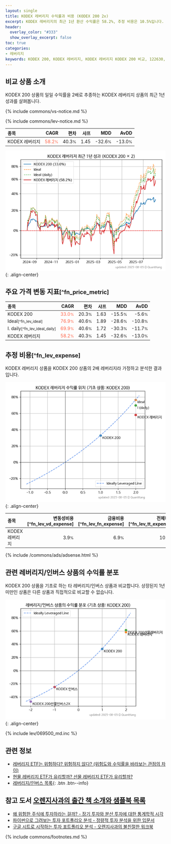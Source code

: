 ```yaml
---
layout: single
title: KODEX 레버리지 수익률과 비용 (KODEX 200 2x)
excerpt: KODEX 레버리지의 최근 1년 환산 수익률은 58.2%, 추정 비용은 10.5%입니다.
header:
  overlay_color: "#333"
  show_overlay_excerpt: false
toc: true
categories:
- 레버리지
keywords: KODEX 200, KODEX 레버리지, KODEX 레버리지 KODEX 200 비교, 122630, 069500, 122630 122630 비교
---
```


## 비교 상품 소개


KODEX 200 상품의 일일 수익률을 2배로 추종하는 KODEX 레버리지 상품의 최근 1년 성과를 살펴봅니다.





{% include commons/vs-notice.md %}

{% include commons/lev-notice.md %}

| **종목** | **CAGR** | **편차** | **샤프** | **MDD** | **AvDD** |
| :------------ | ------: | -----------: | -------: | ------: | -------: |
| KODEX 레버리지 | <span style="color: tomato">58.2<small>%</small></span> | 40.3<small>%</small> | 1.45 | -32.6<small>%</small> | -13.0<small>%</small> |

<!-- more -->


![KODEX 레버리지](/lev/images/122630.png){: .align-center}


## 주요 가격 변동 지표<small>[^fn_price_metric]</small>


| **종목** | **CAGR** | **편차** | **샤프** | **MDD** | **AvDD** |
| :------------ | ------: | -----------: | -------: | ------: | -------: |
| KODEX 200 | <span style="color: tomato">33.0<small>%</small></span> | 20.3<small>%</small> | 1.63 | -15.5<small>%</small> | -5.6<small>%</small> |
| Ideal<small>[^fn_lev_ideal]</small> | <span style="color: tomato">76.9<small>%</small></span> | 40.6<small>%</small> | 1.89 | -28.6<small>%</small> | -10.8<small>%</small> |
| I. daily<small>[^fn_lev_ideal_daily]</small> | <span style="color: tomato">69.9<small>%</small></span> | 40.6<small>%</small> | 1.72 | -30.3<small>%</small> | -11.7<small>%</small> |
| KODEX 레버리지 | <span style="color: tomato">58.2<small>%</small></span> | 40.3<small>%</small> | 1.45 | -32.6<small>%</small> | -13.0<small>%</small> |


## 추정 비용<small>[^fn_lev_expense]</small><a id="expense"></a>

KODEX 레버리지 상품을 KODEX 200 상품의 2배 레버리지라 가정하고 분석한 결과입니다.

![KODEX 레버리지](/lev/images/122630_ideal.png){: .align-center}

| **종목** | **변동성비용**[^fn_lev_vd_expense] | **금융비용**[^fn_lev_fn_expense] | **전체비용**[^fn_lev_tt_expense] |
| :------------ | ------: | -----------: | -------: |
| KODEX 레버리지 | 3.9<small>%</small> | 6.9<small>%</small> | 10.5<small>%</small> |

{% include /commons/ads/adsense.html %}



## 관련 레버리지/인버스 상품의 수익률 분포

KODEX 200 상품을 기초로 하는 타 레버리지/인버스 상품과 비교합니다. 상장된지 1년 미만인 상품은 다른 상품과 직접적으로 비교할 수 없습니다.

![KODEX 200](/lev/images/069500_ideal.png){: .align-center}

{% include lev/069500_md.inc %}


## 관련 정보

- [레버리지 ETF는 위험하다? 위험하지 않다? (위험도와 수익률을 바라보는 관점의 차이)](https://kongdori.tistory.com/182)
- [현물 레버리지 ETF가 유리할까? 선물 레버리지 ETF가 유리할까?](https://kongdori.tistory.com/149)
- [레버리지/인버스 목록](/lev/){: .btn .btn--info}


## 참고 도서 [오렌지사과의 출간 책 소개와 샘플북 목록](https://kongdori.tistory.com/691)

- [왜 위험한 주식에 투자하라는 걸까? - 장기 투자와 분산 투자에 대한 통계학적 시각](https://kongdori.tistory.com/421)
- [파이썬으로 그려보는 투자 포트폴리오 분석  - 정량적 투자 분석을 위한 입문서](https://kongdori.tistory.com/643)
- [구글 시트로 시작하는 투자 포트폴리오 분석 - 오렌지사과의 불친절한 워크북](https://kongdori.tistory.com/449)

{% include commons/footnotes.md %}